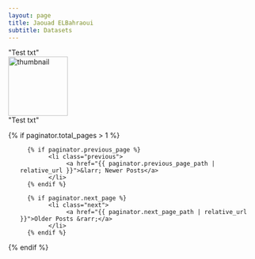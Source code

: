 ```yaml
---
layout: page
title: Jaouad ELBahraoui
subtitle: Datasets
---
```


<div>
  <div>
      <div>
        "Test txt"
      </div>
      <div>
      <a href="{{ site.url }}/Datasets/path.jpg" download="1rs Data Set"><img src="{{ site.url }}/Datasets/path.jpg" alt="thumbnail" width="120"></a>
      </div>
  </div>
  <div>
    "Test txt"
  </div>
</div>

{% if paginator.total_pages > 1 %}
<ul class="pager main-pager">

      {% if paginator.previous_page %}
            <li class="previous">
                 <a href="{{ paginator.previous_page_path | relative_url }}">&larr; Newer Posts</a>
            </li>
      {% endif %}

      {% if paginator.next_page %}
            <li class="next">
                 <a href="{{ paginator.next_page_path | relative_url }}">Older Posts &rarr;</a>
            </li>
      {% endif %}
</ul>
{% endif %}
